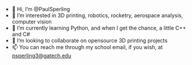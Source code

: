 - 👋 Hi, I’m @PaulSperling
- 👀 I’m interested in 3D printing, robotics, rocketry, aerospace analysis, computer vision
- 🌱 I’m currently learning Python, and when I get the chance, a little C++ and C#
- 💞️ I’m looking to collaborate on opensource 3D printing projects
- 📫 You can reach me through my school email, if you wish, at psperling3@gatech.edu

<!---
PaulSperling/PaulSperling is a ✨ special ✨ repository because its `README.md` (this file) appears on your GitHub profile.
You can click the Preview link to take a look at your changes.
--->
